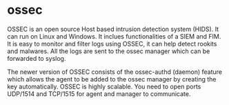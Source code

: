 # ossec
OSSEC is an open source Host based intrusion detection system (HIDS). It can run on Linux and Windows.
It inclues functionalities of a SIEM and FIM. It is easy to monitor and filter logs using OSSEC, it can help detect rookits and malwares. All the logs are sent to the ossec manager which can be forwarded to syslog.

The newer version of OSSEC consists of the ossec-authd (daemon) feature which allows the agent to be added to the  ossec manager by creating the key automatically.
OSSEC is highly scalable.
You need to open ports UDP/1514 and TCP/1515 for agent and manager to communicate.

